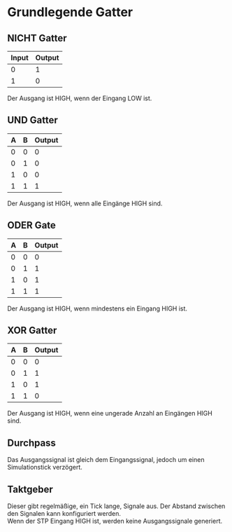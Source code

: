 # Grundlegende Gatter

## NICHT Gatter

<div class="rows">

| Input | Output |
| ------| ------ |
| 0     | 1      |
| 1     | 0      |

<div class="margin-left">
Der Ausgang ist HIGH, wenn der Eingang LOW ist.
</div>
</div>

## UND Gatter

<div class="rows">

| A   | B   | Output |
| --- | --- | ------ |
| 0   | 0   | 0      |
| 0   | 1   | 0      |
| 1   | 0   | 0      |
| 1   | 1   | 1      |

<div class="margin-left">
Der Ausgang ist HIGH, wenn alle Eingänge HIGH sind.
</div>
</div>

## ODER Gate

<div class="rows">

| A   | B   | Output |
| --- | --- | ------ |
| 0   | 0   | 0      |
| 0   | 1   | 1      |
| 1   | 0   | 1      |
| 1   | 1   | 1      |

<div class="margin-left">
Der Ausgang ist HIGH, wenn mindestens ein Eingang HIGH ist.
</div>
</div>

## XOR Gatter

<div class="rows">

| A   | B   | Output |
| --- | --- | ------ |
| 0   | 0   | 0      |
| 0   | 1   | 1      |
| 1   | 0   | 1      |
| 1   | 1   | 0      |

<div class="margin-left">
Der Ausgang ist HIGH, wenn eine ungerade Anzahl an Eingängen HIGH sind.
</div>
</div>

## Durchpass

Das Ausgangssignal ist gleich dem Eingangssignal, jedoch um einen Simulationstick verzögert.

## Taktgeber

Dieser gibt regelmäßige, ein Tick lange, Signale aus. Der Abstand zwischen den Signalen kann konfiguriert werden.<br>
Wenn der STP Eingang HIGH ist, werden keine Ausgangssignale generiert. 

